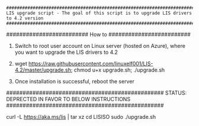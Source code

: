 	######################################################################################################
	LIS upgrade script - The goal of this script is to upgrade LIS drivers to 4.2 version
	######################################################################################################

#########################
How to
#########################

1) Switch to root user account on Linux server (hosted on Azure), where you want to upgrade the LIS drivers to 4.2

2) wget https://raw.githubusercontent.com/linuxelf001/LIS-4.2/master/upgrade.sh; chmod u+x upgrade.sh; ./upgrade.sh

3) Once installation is successful, reboot the server

################################################
STATUS:	DEPRECTED IN FAVOR TO BELOW INSTRUCTIONS
################################################

curl -L https://aka.ms/lis | tar xz 
cd LISISO
sudo ./upgrade.sh

